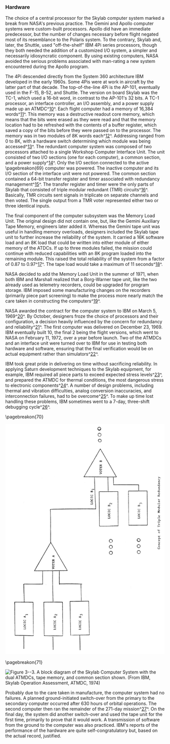 ### Hardware

The choice of a central processor for the Skylab computer
system marked a break from NASA's previous practice. The Gemini and
Apollo computer systems were custom-built processors. Apollo did have an
immediate predecessor, but the number of changes necessary before flight
negated most of its resemblance to the Polaris system. To the contrary,
Skylab and, later, the Shuttle, used "off-the-shelf" IBM 4Pi series
processors, though they both needed the addition of a customized I/O
system, a simpler and necessarily idiosyncratic component. By using
existing computers, NASA avoided the serious problems associated with
man-rating a new system encountered during the Apollo program.

The 4Pi descended directly from the System 360 architecture IBM
developed in the early 1960s. Some 4Pis were at work in aircraft by the
latter part of that decade. The top-of-the-line 4Pi is the AP-101,
eventually used in the F-15, B-52, and Shuttle. The version on board
Skylab was the TC-1, which used a 16-bit word, in contrast to the
AP-101's 32 bits. A TC-1 processor, an interface controller, an I/O
assembly, and a power supply made up an ATMDC^[10](Source3.html)^.
Each flight computer had a memory of 16,384
words^[11](Source3.html)^. This memory was a destructive readout
core memory, which means that the bits were erased as they were read and
that the memory location had to be refreshed with the contents of a
buffer register, which saved a copy of the bits before they were passed
on to the processor. The memory was in two modules of 8K words
each^[12](Source3.html)^. Addressing ranged from 0 to 8K, with a
hardware switch determining which module was being
accessed^[13](Source3.html)^. The redundant computer system was
composed of two processors attached to a single Workshop Computer
Interface Unit. The unit consisted of two I/O sections (one for each
computer), a common section, and a power supply^[14](Source3.html)^.
Only the I/O section connected to the active \pagebreakon{69} computer was
powered. The inactive computer and its I/O section of the interface unit
were not powered. The common section contained a 64-bit transfer
register and timer associated with redundancy
management^[15](Source3.html)^. The transfer register and timer were
the only parts of Skylab that consisted of triple modular redundant
(TMR) circuits^[16](Source3.html)^. Basically, TMR circuits sent
signals in triplicate on separate channels and then voted. The single
output from a TMR voter represented either two or three identical
inputs.

The final component of the computer subsystem was the Memory Load Unit.
The original design did not contain one, but, like the Gemini Auxiliary
Tape Memory, engineers later added it. Whereas the Gemini tape unit was
useful in handling memory overloads, designers included the Skylab tape
unit to further increase the reliability of the system. It carried a 16K
software load and an 8K load that could be written into either module of
either memory of the ATDCs. If up to three modules failed, the mission
could continue with reduced capabilities with an 8K program loaded into
the remaining module. This raised the total reliability of the system
from a factor of 0.87 to 0.97^[17](Source3.html)^. The tape load
would take a maximum of 11 seconds^[18](Source3.html)^.

NASA decided to add the Memory Load Unit in the summer of 1971, when
both IBM and Marshall realized that a Borg-Warner tape unit, like the
two already used as telemetry recorders, could be upgraded for program
storage. IBM imposed some manufacturing changes on the recorders
(primarily piece part screening) to make the process more nearly match
the care taken in constructing the computers^[19](Source3.html)^.

NASA awarded the contract for the computer system to IBM on March 5,
1969^[20](Source3.html)^. By October, designers froze the choice of
processors and their configuration, a decision heavily influenced by the
concern for redundancy and reliability^[21](Source3.html)^. The
first computer was delivered on December 23, 1969. IBM eventually built
10, the final 2 being the flight versions, which went to NASA on
February 11, 1972, over a year before launch. Two of the ATMDCs and an
interface unit were turned over to IBM for use in testing both hardware
and software, ensuring that the final verification would be on actual
equipment rather than simulators^[22](Source3.html)^.

IBM took great pride in delivering on time without sacrificing
reliability. In applying Saturn development techniques to the Skylab
equipment, for example, IBM required all piece parts to exceed expected
stress levels^[23](Source3.html)^, and prepared the ATMDC for
thermal conditions, the most dangerous stress to electronic
components^[24](Source3.html)^. A number of design problems,
including thermal and vibration difficulties, analog conversion
inaccuracies, and interconnection failures, had to be
overcome^[25](Source3.html)^. To make up time lost handling these
problems, IBM sometimes went to a 7-day, three-shift debugging
cycle^[26](Source3.html)^.

\pagebreakon{70}

![**Figure 3--2**. The concept of Triple Modular Redundancy.](images/p70.jpg)

\pagebreakon{71}

![**Figure 3--3**. A block diagram of the Skylab Computer System with the
dual ATMDCs, tape memory, and common section shown. (From IBM, *Skylab
Operation Assessment, ATMDC*, 1974)](images/p71.jpg)

Probably due to the care taken in manufacture, the computer system had
no failures. A planned ground-initiated switch-over from the primary to
the secondary computer occurred after 630 hours of orbital operations.
The second computer then ran the remainder of the 271-day
mission^[27](Source3.html)^. On the final day, the system did
another switch-over and used the tape unit for the first time, primarily
to prove that it would work. A transmission of software from the ground
to the computer was also practiced. IBM's reports of the performance of
the hardware are quite self-congratulatory but, based on the actual
record, justified.
